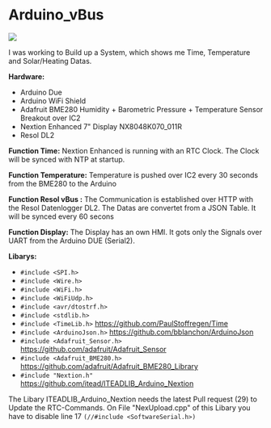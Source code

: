 # Arduino_vBus

<img style="border-width:0" src="https://cloud.githubusercontent.com/assets/15777227/21324662/05cc2a82-c623-11e6-8fe8-fc3cb75cf664.png">


I was working to Build up a System, which shows me Time, Temperature and Solar/Heating Datas.

**Hardware:**
- Arduino Due
- Arduino WiFi Shield
- Adafruit BME280 Humidity + Barometric Pressure + Temperature Sensor Breakout over IC2
- Nextion Enhanced 7" Display NX8048K070_011R 
- Resol DL2

**Function Time:**
Nextion Enhanced is running with an RTC Clock. The Clock will be synced with NTP at startup.

**Function Temperature:**
Temperature is pushed over IC2 every 30 seconds from the BME280 to the Arduino

**Function Resol vBus :**
The Communication is established over HTTP with the Resol Datenlogger DL2. The Datas are convertet from a JSON Table. It will be synced every 60 secons

**Function Display:**
The Display has an own HMI. It gots only the Signals over UART from the Arduino DUE (Serial2).

**Libarys:**
- ```#include <SPI.h>```
- ```#include <Wire.h>```
- ```#include <WiFi.h>```
- ```#include <WiFiUdp.h>```
- ```#include <avr/dtostrf.h>```
- ```#include <stdlib.h>```
- ```#include <TimeLib.h>``` https://github.com/PaulStoffregen/Time
- ```#include <ArduinoJson.h>``` https://github.com/bblanchon/ArduinoJson
- ```#include <Adafruit_Sensor.h>``` https://github.com/adafruit/Adafruit_Sensor
- ```#include <Adafruit_BME280.h>``` https://github.com/adafruit/Adafruit_BME280_Library
- ```#include "Nextion.h"``` https://github.com/itead/ITEADLIB_Arduino_Nextion

The Libary ITEADLIB_Arduino_Nextion needs the latest Pull request (29) to Update the RTC-Commands.
On File "NexUpload.cpp" of this Libary you have to disable line 17 ```(//#include <SoftwareSerial.h>)```
